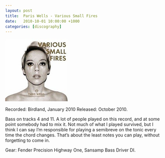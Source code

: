 ```yaml
---
layout: post
title:  Paris Wells - Various Small Fires
date:   2010-10-01 10:00:00 +1000
categories: [discography]
---
```


![](/assets/discography/various-small-fires.jpg)

Recorded: Birdland, January 2010
Released: October 2010.

Bass on tracks 4 and 11. A lot of people played on this record, and at some point somebody had to mix it. Not much of what I played survived, but I think I can say I’m responsible for playing a semibreve on the tonic every time the chord changes. That’s about the least notes you can play, without forgetting to come in.

Gear: Fender Precision Highway One, Sansamp Bass Driver DI.